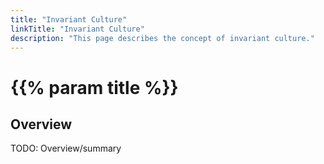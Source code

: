 ```yaml
---
title: "Invariant Culture"
linkTitle: "Invariant Culture"
description: "This page describes the concept of invariant culture."
---
```


# {{% param title %}}

## Overview

TODO: Overview/summary
